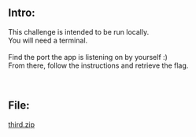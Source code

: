 ## Intro:

This challenge is intended to be run locally. <br/>
You will need a terminal. <br/> 
<br/>
Find the port the app is listening on by yourself :) <br/>
From there, follow the instructions and retrieve the flag. <br/>

<br/>

## File:
[third.zip](https://github.com/ChronosPK/Sibiu_Academic_CTF/files/10362418/third.zip)
